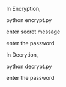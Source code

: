 In Encryption,


  python encrypt.py

  enter secret message

  enter the password 



In Decrytion,


  python decrypt.py

  enter the password 
